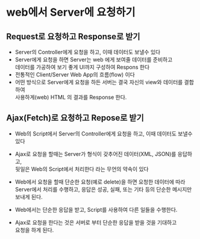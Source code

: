 # web에서 Server에 요청하기

## Request로 요청하고 Response로 받기
* Server의 Controller에게 요청을 하고, 이때 데이터도 보낼수 있다
* Server에게 요청을 하면 Server는 web 에게 보여줄 데이터를 준비하고  
데이터를 가공하여 보기 좋게 UI까지 구성하여 Respons 한다
* 전통적인 Client/Server Web App의 흐름(flow) 이다
* 어떤 방식으로 Server에게 요청을 하든 서버는 결국 자신의 view와 데이터를 결합하여  
사용하게(web) HTML 의 결과를 Response 한다.

## Ajax(Fetch)로 요청하고 Repose로 받기
* Web의 Script에서 Server의 Controller에게 요청을 하고, 이때 데이터도 보낼수 있다
* Ajax로 요청을 할때는 Server가 형식이 갖추어진 데이터(XML, JSON)를 응답하고,  
뒷일은 Web의 Script에서 처리한다 라는 무언의 약속이 있다

* Web에서 요청을 할때 단순한 요청(예로 delete)을 하면 요청한 데이터에 따라  
Server에서 처리를 수행하고, 응답은 성공, 실패, 또는 기타 등의 단순한 메시지만  
보내게 된다.

* Web에서는 단순한 응답을 받고, Script를 사용하여 다른 일들을 수행한다.

* Ajax로 요청을 한다는 것은 서버로 부터 단순한 응답을 받을 것을 기대하고  
요청을 하게 된다.






